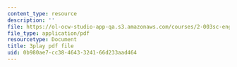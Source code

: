 ```yaml
---
content_type: resource
description: ''
file: https://ol-ocw-studio-app-qa.s3.amazonaws.com/courses/2-003sc-engineering-dynamics-fall-2011/0b980ae7cc384643324166d233aad464_wzEqF_UQkks.pdf
file_type: application/pdf
resourcetype: Document
title: 3play pdf file
uid: 0b980ae7-cc38-4643-3241-66d233aad464
---
```

